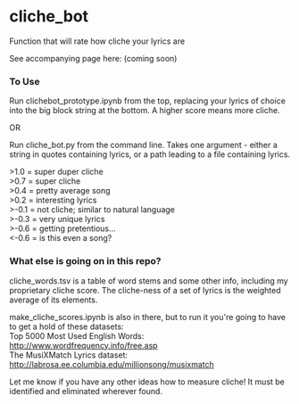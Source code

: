 # cliche_bot
Function that will rate how cliche your lyrics are

See accompanying page here: (coming soon)
 
### To Use
Run clichebot_prototype.ipynb from the top, replacing your lyrics of choice into the big block string at the bottom.
A higher score means more cliche.  

OR

Run cliche_bot.py from the command line. Takes one argument - either a string in quotes containing lyrics, or a path leading to a file containing lyrics.

&gt;1.0 = super duper cliche  
&gt;0.7 = super cliche  
&gt;0.4 = pretty average song  
&gt;0.2 = interesting lyrics  
&gt;-0.1 = not cliche; similar to natural language  
&gt;-0.3 = very unique lyrics  
&gt;-0.6 = getting pretentious...   
&lt;-0.6 = is this even a song?   

### What else is going on in this repo?
cliche_words.tsv is a table of word stems and some other info, including my proprietary cliche score. The cliche-ness of a set of lyrics is the weighted average of its elements.

make_cliche_scores.ipynb is also in there, but to run it you're going to have to get a hold of these datasets:  
Top 5000 Most Used English Words: http://www.wordfrequency.info/free.asp  
The MusiXMatch Lyrics dataset: http://labrosa.ee.columbia.edu/millionsong/musixmatch  

Let me know if you have any other ideas how to measure cliche! It must be identified and eliminated wherever found.
